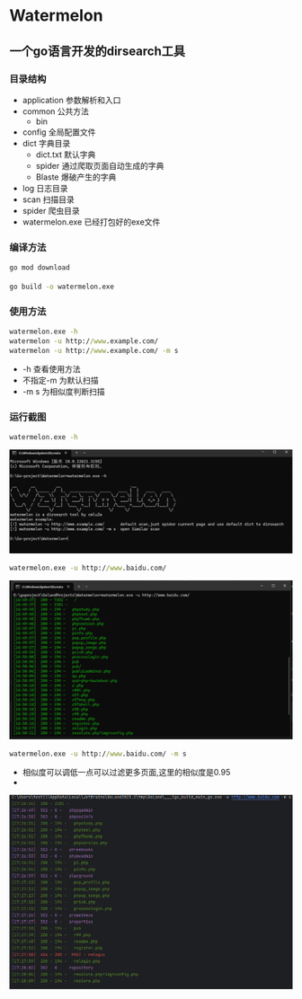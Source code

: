 
# Watermelon
## 一个go语言开发的dirsearch工具
### 目录结构
- application 参数解析和入口
- common 公共方法
  - bin 
- config 全局配置文件
- dict 字典目录
    - dict.txt 默认字典
    - spider 通过爬取页面自动生成的字典
    - Blaste 爆破产生的字典
- log 日志目录
- scan 扫描目录
- spider 爬虫目录
- watermelon.exe 已经打包好的exe文件

### 编译方法
```cmd
go mod download

go build -o watermelon.exe
```

### 使用方法

```cmd
watermelon.exe -h
watermelon -u http://www.example.com/
watermelon -u http://www.example.com/ -m s  
```
- -h 查看使用方法
- 不指定-m 为默认扫描
- -m s 为相似度判断扫描
### 运行截图
```cmd
watermelon.exe -h
```

![img.png](jpg/img.png)

```cmd
watermelon.exe -u http://www.baidu.com/
```

![img_1.png](jpg/img_1.png)


```cmd
watermelon.exe -u http://www.baidu.com/ -m s
```
- 相似度可以调低一点可以过滤更多页面,这里的相似度是0.95
- 
![img.png](jpg/img2.png)
